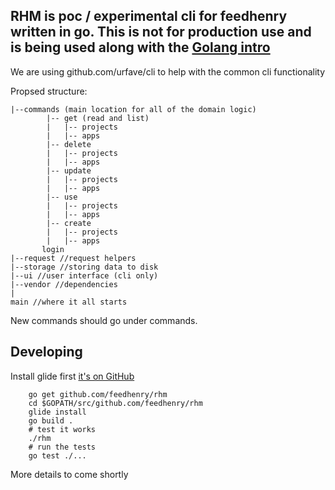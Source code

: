 ## RHM is poc / experimental cli for feedhenry written in go. This is not for production use and is being used along with the [Golang intro](https://github.com/fheng/golang-intro)


We are using github.com/urfave/cli to help with the common cli functionality 

Propsed structure:

```
|--commands (main location for all of the domain logic)
        |-- get (read and list)
        |   |-- projects
        |   |-- apps
        |-- delete 
        |   |-- projects
        |   |-- apps
        |-- update 
        |   |-- projects
        |   |-- apps
        |-- use 
        |   |-- projects
        |   |-- apps
        |-- create 
        |   |-- projects
        |   |-- apps
       login
|--request //request helpers
|--storage //storing data to disk
|--ui //user interface (cli only)
|--vendor //dependencies
| 
main //where it all starts         
```    

New commands should go under commands.

## Developing

Install glide first [it's on GitHub](https://github.com/Masterminds/glide)

```
    go get github.com/feedhenry/rhm
    cd $GOPATH/src/github.com/feedhenry/rhm
    glide install
    go build .
    # test it works
    ./rhm 
    # run the tests 
    go test ./... 
```

More details to come shortly
